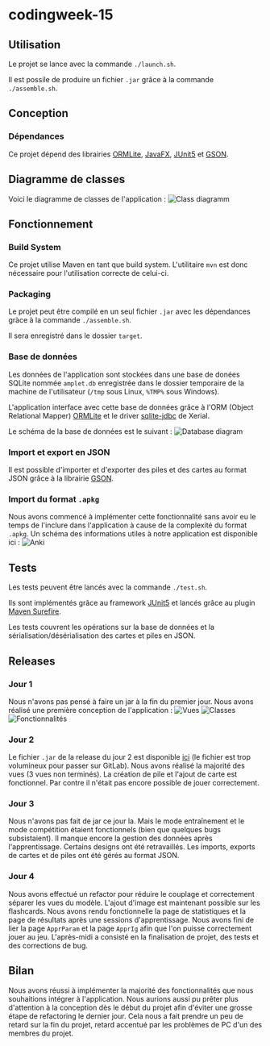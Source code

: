 # codingweek-15

## Utilisation

Le projet se lance avec la commande `./launch.sh`.

Il est possile de produire un fichier `.jar` grâce à la commande `./assemble.sh`.

## Conception

### Dépendances

Ce projet dépend des librairies [ORMLite](https://ormlite.com), [JavaFX](https://openjfx.io/), [JUnit5](https://junit.org/junit5/) et [GSON](https://github.com/google/gson).

## Diagramme de classes

Voici le diagramme de classes de l'application : ![Class diagramm](doc/diagramme_classe.png)

## Fonctionnement

### Build System

Ce projet utilise Maven en tant que build system. L'utilitaire `mvn` est donc nécessaire pour l'utilisation correcte de celui-ci.

### Packaging

Le projet peut être compilé en un seul fichier `.jar` avec les dépendances gràce à la commande `./assemble.sh`.

Il sera enregistré dans le dossier `target`.

### Base de données

Les données de l'application sont stockées dans une base de donées SQLite nommée `amplet.db` enregistrée dans le dossier temporaire de la machine de l'utilisateur (`/tmp` sous Linux, `%TMP%` sous Windows).

L'application interface avec cette base de données grâce à l'ORM (Object Relational Mapper) [ORMLite](https://ormlite.com/) et le driver [sqlite-jdbc](https://github.com/xerial/sqlite-jdbc) de Xerial.

Le schéma de la base de données est le suivant : ![Database diagram](doc/diagramme_db.png)

### Import et export en JSON

Il est possible d'importer et d'exporter des piles et des cartes au format JSON grâce à la librairie [GSON](https://github.com/google/gson).

### Import du format `.apkg`

Nous avons commencé à implémenter cette fonctionnalité sans avoir eu le temps de l'inclure dans l'application à cause de la complexité du format `.apkg`.
Un schéma des informations utiles à notre application est disponible ici : ![Anki](doc/anki.png)

## Tests

Les tests peuvent être lancés avec la commande `./test.sh`.

Ils sont implémentés grâce au framework [JUnit5](https://junit.org/junit5/) et lancés grâce au plugin [Maven Surefire](https://maven.apache.org/surefire/maven-surefire-plugin/).

Les tests couvrent les opérations sur la base de données et la sérialisation/désérialisation des cartes et piles en JSON.

## Releases

### Jour 1

Nous n'avons pas pensé à faire un jar à la fin du premier jour. Nous avons réalisé une première conception de l'application :
![Vues](doc/schémavues.jpg)
![Classes](doc/sch%C3%A9maclasses.jpg)
![Fonctionnalités](doc/fonctionnalités.jpg)

### Jour 2

Le fichier `.jar` de la release du jour 2 est disponible [ici](https://cdn.discordapp.com/attachments/1060246427755888742/1060246467853439108/flashcards-DAY2-jar-with-dependencies.jar) (le fichier est trop volumineux pour passer sur GitLab). Nous avons réalisé la majorité des vues (3 vues non terminés). La création de pile et l'ajout de carte est fonctionnel. Par contre il n'était pas encore possible de jouer correctement.

### Jour 3

Nous n'avons pas fait de jar ce jour la. Mais le mode entraînement et le mode compétition étaient fonctionnels (bien que quelques bugs subsistaient). Il manque encore la gestion des données après l'apprentissage. Certains designs ont été retravaillés. Les imports, exports de cartes et de piles ont été gérés au format JSON.

### Jour 4

Nous avons effectué un refactor pour réduire le couplage et correctement séparer les vues du modèle.
L'ajout d'image est maintenant possible sur les flashcards.
Nous avons rendu fonctionnelle la page de statistiques et la page de résultats après une sessions d'apprentissage. Nous avons fini de lier la page `ApprParam` et la page `ApprIg` afin que l'on puisse correctement jouer au jeu.  L'après-midi a consisté en la finalisation de projet, des tests et des corrections de bug.  

## Bilan

Nous avons réussi à implémenter la majorité des fonctionnalités que nous souhaitions intégrer à l'application.
Nous aurions aussi pu prêter plus d'attention à la conception dès le début du projet afin d'éviter une grosse étape de refactoring le dernier jour. Cela nous a fait prendre un peu de retard sur la fin du projet, retard accentué par les problèmes de PC d'un des membres du projet.
